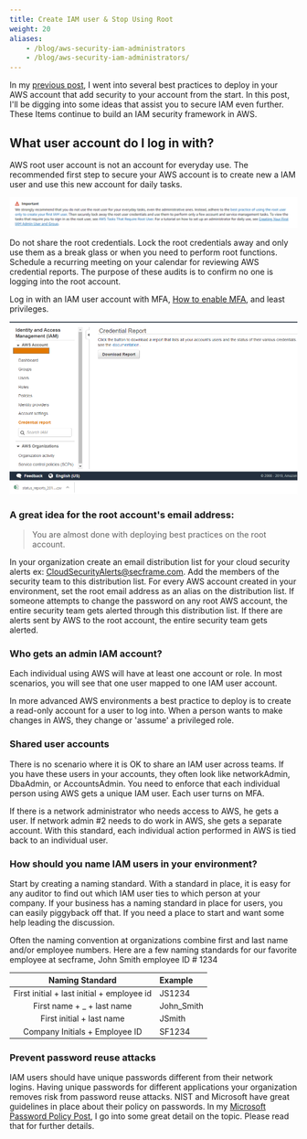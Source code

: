 ```yaml
---
title: Create IAM user & Stop Using Root
weight: 20
aliases: 
    - /blog/aws-security-iam-administrators
    - /blog/aws-security-iam-administrators/
---
```


In my [previous post](/aws_security/iam/startingwithroot), I went into several best practices to deploy in your AWS account that add security to your account from the start. In this post, I'll be digging into some ideas that assist you to secure IAM even further. These Items continue to build an IAM security framework in AWS.

## What user account do I log in with?
AWS root user account is not an account for everyday use. The recommended first step to secure your AWS account is to create new a IAM user and use this new account for daily tasks.

![removing use of the root user](images/image-13.png)
 

Do not share the root credentials. Lock the root credentials away and only use them as a break glass or when you need to perform root functions.  Schedule a recurring meeting on your calendar for reviewing AWS credential reports. The purpose of these audits is to confirm no one is logging into the root account.

Log in with an IAM user account with MFA, [How to enable MFA](/blog/2019/aws_mfa), and least privileges.  

![Security Credential Report](images/image2.png)

### A great idea for the root account's email address:
> You are almost done with deploying best practices on the root account. 

In your organization create an email distribution list for your cloud security alerts ex: CloudSecurityAlerts@secframe.com. Add the members of the security team to this distribution list. For every AWS account created in your environment, set the root email address as an alias on the distribution list. If someone attempts to change the password on any root AWS account, the entire security team gets alerted through this distribution list. If there are alerts sent by AWS to the root account, the entire security team gets alerted.

 
### Who gets an admin  IAM account?
Each individual using AWS will have at least one account or role. In most scenarios, you will see that one user mapped to one IAM user account. 

In more advanced AWS environments a best practice to deploy is to create a read-only account for a user to log into. When a person wants to make changes in AWS, they change or 'assume' a privileged role.  
 

### Shared user accounts
There is no scenario where it is OK to share an IAM user across teams. If you have these users in your accounts, they often look like networkAdmin, DbaAdmin, or AccountsAdmin. You need to enforce that each individual person using AWS gets a unique IAM user. Each user turns on MFA. 

If there is a network administrator who needs access to AWS, he gets a user. If network admin #2 needs to do work in AWS, she gets a separate account. With this standard, each individual action performed in AWS is tied back to an individual user.

 

### How should you name IAM users in your environment?
Start by creating a naming standard. With a standard in place, it is easy for any auditor to find out which IAM user ties to which person at your company. If your business has a naming standard in place for users, you can easily piggyback off that. If you need a place to start and want some help leading the discussion.

Often the naming convention at organizations combine first and last name and/or employee numbers. Here are a few naming standards for our favorite employee at secframe, John Smith employee ID # 1234

| Naming Standard |	Example |
| :---: | :--- |
| First initial + last initial + employee id |	JS1234 |
| First name + _ + last name |	John_Smith |
| First initial + last name |	JSmith |
| Company Initials + Employee ID |	SF1234 |
 

### Prevent password reuse attacks
IAM users should have unique passwords different from their network logins. Having unique passwords for different applications your organization removes risk from password reuse attacks. NIST and Microsoft have great guidelines in place about their policy on passwords.  In my [Microsoft Password Policy Post](/blog/2019/microsoft_password_policy), I go into some great detail on the topic.  Please read that for further details.
